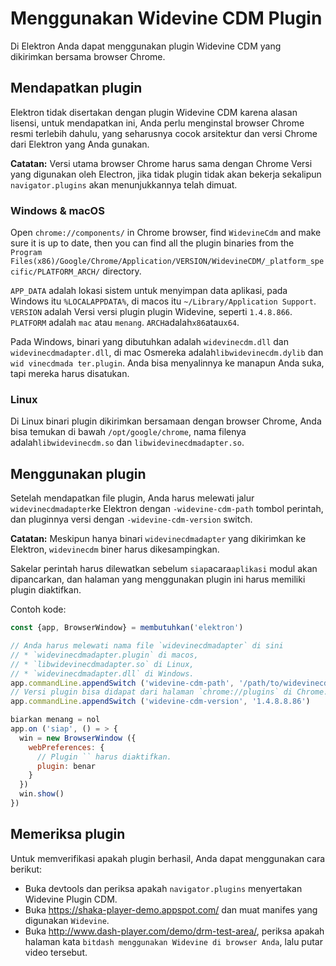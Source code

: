 # Menggunakan Widevine CDM Plugin

Di Elektron Anda dapat menggunakan plugin Widevine CDM yang dikirimkan bersama browser Chrome.

## Mendapatkan plugin

Elektron tidak disertakan dengan plugin Widevine CDM karena alasan lisensi, untuk mendapatkan ini, Anda perlu menginstal browser Chrome resmi terlebih dahulu, yang seharusnya cocok arsitektur dan versi Chrome dari Elektron yang Anda gunakan.

**Catatan:** Versi utama browser Chrome harus sama dengan Chrome Versi yang digunakan oleh Electron, jika tidak plugin tidak akan bekerja sekalipun `navigator.plugins` akan menunjukkannya telah dimuat.

### Windows & macOS

Open `chrome://components/` in Chrome browser, find `WidevineCdm` and make sure it is up to date, then you can find all the plugin binaries from the `Program Files(x86)/Google/Chrome/Application/VERSION/WidevineCDM/_platform_specific/PLATFORM_ARCH/` directory.

`APP_DATA` adalah lokasi sistem untuk menyimpan data aplikasi, pada Windows itu `%LOCALAPPDATA%`, di macos itu `~/Library/Application Support`. `VERSION` adalah Versi versi plugin plugin Widevine, seperti `1.4.8.866`. `PLATFORM` adalah `mac` atau `menang`. `ARCH`adalah`x86`atau`x64`.

Pada Windows, binari yang dibutuhkan adalah `widevinecdm.dll` dan `widevinecdmadapter.dll`, di mac Osmereka adalah`libwidevinecdm.dylib` dan `wid vinecdmada ter.plugin`. Anda bisa menyalinnya ke manapun Anda suka, tapi mereka harus disatukan.

### Linux

Di Linux binari plugin dikirimkan bersamaan dengan browser Chrome, Anda bisa temukan di bawah `/opt/google/chrome`, nama filenya adalah`libwidevinecdm.so` dan `libwidevinecdmadapter.so`.

## Menggunakan plugin

Setelah mendapatkan file plugin, Anda harus melewati jalur `widevinecdmadapter`ke Elektron dengan `-widevine-cdm-path` tombol perintah, dan pluginnya versi dengan `-widevine-cdm-version` switch.

**Catatan:** Meskipun hanya binari `widevinecdmadapter` yang dikirimkan ke Elektron, `widevinecdm` biner harus dikesampingkan.

Sakelar perintah harus dilewatkan sebelum `siap`acara`aplikasi` modul akan dipancarkan, dan halaman yang menggunakan plugin ini harus memiliki plugin diaktifkan.

Contoh kode:

```javascript
const {app, BrowserWindow} = membutuhkan('elektron')

// Anda harus melewati nama file `widevinecdmadapter` di sini
// * `widevinecdmadapter.plugin` di macos,
// * `libwidevinecdmadapter.so` di Linux,
// * `widevinecdmadapter.dll` di Windows.
app.commandLine.appendSwitch ('widevine-cdm-path', '/path/to/widevinecdmadapter.plugin')
// Versi plugin bisa didapat dari halaman `chrome://plugins` di Chrome.
app.commandLine.appendSwitch ('widevine-cdm-version', '1.4.8.8.86')

biarkan menang = nol
app.on ('siap', () = > {
  win = new BrowserWindow ({
    webPreferences: {
      // Plugin `` harus diaktifkan.
      plugin: benar
    }
  })
  win.show()
})
```

## Memeriksa plugin

Untuk memverifikasi apakah plugin berhasil, Anda dapat menggunakan cara berikut:

* Buka devtools dan periksa apakah `navigator.plugins` menyertakan Widevine Plugin CDM.
* Buka https://shaka-player-demo.appspot.com/ dan muat manifes yang digunakan `Widevine`.
* Buka http://www.dash-player.com/demo/drm-test-area/, periksa apakah halaman kata `bitdash menggunakan Widevine di browser Anda`, lalu putar video tersebut.